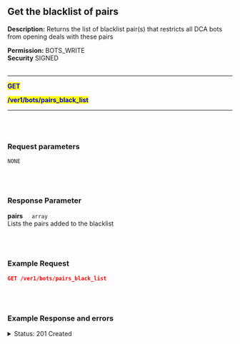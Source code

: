 ## Get the blacklist of pairs<br>

**Description:** Returns the list of blacklist pair(s) that restricts all DCA bots from opening deals with these pairs<br>

**Permission:** BOTS_WRITE<br>
**Security** SIGNED<br>
<br>

----------

<mark style="color:blue"><strong>GET</strong>

<mark style="color:blue"><strong>/ver1/bots/pairs_black_list</strong>

----------

<br>
<br>

### Request parameters<br>

```
NONE
```
<br>
<br>

### Response Parameter<br>

<p>
   <strong>pairs</strong>&nbsp;&nbsp;&nbsp;&nbsp;&nbsp;<code>array</code><br>
   Lists the pairs added to the blacklist
</p>
<br>
<br>

### Example Request<br>

```json
GET /ver1/bots/pairs_black_list
```
<br>
<br>

### Example Response and errors<br>

<details>
<summary>Status: 201 Created</summary><br>

```json
{
    "pairs": [
        "BTC_SUI",
        "BTC_RONIN",
        "1INCH_1INCH-USD-SWAP"
    ]
}
```
</details>
